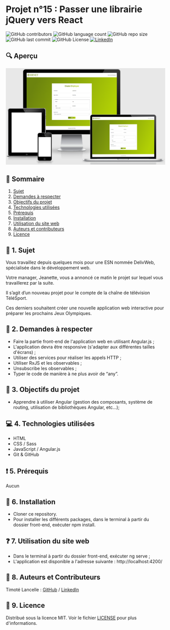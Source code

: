 # Projet n°15 : Passer une librairie jQuery vers React

![GitHub contributors](https://img.shields.io/github/contributors/LancelleTimote/Projet-n-16-Developper-le-front-end-en-utilisant-Angular?style=for-the-badge&color=green)
![GitHub language count](https://img.shields.io/github/languages/count/LancelleTimote/Projet-n-16-Developper-le-front-end-en-utilisant-Angular?style=for-the-badge)
![GitHub repo size](https://img.shields.io/github/repo-size/LancelleTimote/Projet-n-16-Developper-le-front-end-en-utilisant-Angular?style=for-the-badge)
![GitHub last commit](https://img.shields.io/github/last-commit/LancelleTimote/Projet-n-16-Developper-le-front-end-en-utilisant-Angular?style=for-the-badge)
![GitHub License](https://img.shields.io/github/license/LancelleTimote/Projet-n-16-Developper-le-front-end-en-utilisant-Angular?style=for-the-badge)
[![LinkedIn](https://img.shields.io/badge/LinkedIn-0077B5?style=for-the-badge&logo=linkedin&logoColor=white)](https://www.linkedin.com/in/timote-lancelle-devweb/)

## :mag: Aperçu

![Aperçu du site web](visuel_projet/visuel_projet.png)

## :bookmark_tabs: Sommaire

<ol>
    <li><a href="#sujet">Sujet</a></li>
    <li><a href="#demandes_respecter">Demandes à respecter</a></li>
    <li><a href="#objectifs_projet">Objectifs du projet</a></li>
    <li><a href="#technologies_utilisees">Technologies utilisées</a></li>
    <li><a href="#prerequis">Prérequis</a></li>
    <li><a href="#installation">Installation</a></li>
    <li><a href="#utilisation_siteweb">Utilisation du site web</a></li>
    <li><a href="#auteurs_contributeurs">Auteurs et contributeurs</a></li>
    <li><a href="#licence">Licence</a></li>
</ol>

## :page_facing_up: 1. Sujet <a name = "sujet"></a>

Vous travaillez depuis quelques mois pour une ESN nommée DelivWeb, spécialisée dans le développement web.

Votre manager, Jeanette, vous a annoncé ce matin le projet sur lequel vous travaillerez par la suite.

Il s’agit d’un nouveau projet pour le compte de la chaîne de télévision TéléSport.

Ces derniers souhaitent créer une nouvelle application web interactive pour préparer les prochains Jeux Olympiques.

## :memo: 2. Demandes à respecter <a name = "demandes_respecter"></a>

-   Faire la partie front-end de l'application web en utilisant Angular.js ;
-   L'application devra être responsive (s'adapter aux différentes tailles d'écrans) ;
-   Utiliser des services pour réaliser les appels HTTP ;
-   Utiliser RxJS et les observables ;
-   Unsubscribe les observables ;
-   Typer le code de manière à ne plus avoir de “any”.

## :checkered_flag: 3. Objectifs du projet <a name = "objectifs_projet"></a>

-   Apprendre à utiliser Angular (gestion des composants, système de routing, utilisation de bibliothèques Angular, etc...);

## :computer: 4. Technologies utilisées <a name = "technologies_utilisees"></a>

-   HTML
-   CSS / Sass
-   JavaScript / Angular.js
-   Git & GitHub

## :exclamation: 5. Prérequis <a name = "prerequis"></a>

Aucun

## :wrench: 6. Installation <a name = "installation"></a>

-   Cloner ce repository.
-   Pour installer les différents packages, dans le terminal à partir du dossier front-end, exécuter npm install.

## :question: 7. Utilisation du site web <a name = "utilisation_siteweb"></a>

-   Dans le terminal à partir du dossier front-end, exécuter ng serve ;
-   L'application est disponible a l'adresse suivante : http://localhost:4200/

## :beers: 8. Auteurs et Contributeurs <a name = "auteurs_contributeurs"></a>

Timoté Lancelle : [GitHub](https://github.com/LancelleTimote) / [LinkedIn](https://www.linkedin.com/in/timote-lancelle-devweb/)

## :page_with_curl: 9. Licence <a name = "licence"></a>

Distribué sous la licence MIT. Voir le fichier [LICENSE](LICENSE) pour plus d'informations.
